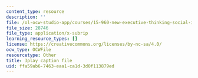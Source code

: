 ```yaml
---
content_type: resource
description: ''
file: /ol-ocw-studio-app/courses/15-960-new-executive-thinking-social-impact-technology-projects-fall-2017-spring-2018/ffa59ab67463eaa1ca1d3d0f113879ed_HaySEpWEsdU.srt
file_size: 28746
file_type: application/x-subrip
learning_resource_types: []
license: https://creativecommons.org/licenses/by-nc-sa/4.0/
ocw_type: OCWFile
resourcetype: Other
title: 3play caption file
uid: ffa59ab6-7463-eaa1-ca1d-3d0f113879ed
---
```


